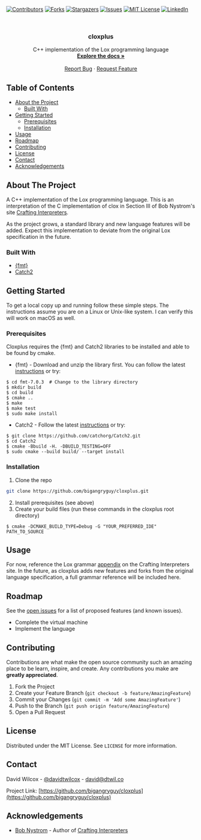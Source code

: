 <!-- PROJECT SHIELDS -->
<!--
*** I'm using markdown "reference style" links for readability.
*** Reference links are enclosed in brackets [ ] instead of parentheses ( ).
*** See the bottom of this document for the declaration of the reference variables
*** for contributors-url, forks-url, etc. This is an optional, concise syntax you may use.
*** https://www.markdownguide.org/basic-syntax/#reference-style-links
-->
[![Contributors][contributors-shield]][contributors-url]
[![Forks][forks-shield]][forks-url]
[![Stargazers][stars-shield]][stars-url]
[![Issues][issues-shield]][issues-url]
[![MIT License][license-shield]][license-url]
[![LinkedIn][linkedin-shield]][linkedin-url]

<!-- PROJECT LOGO -->
<br />
<p align="center">
    <h3 align="center">cloxplus</h3>
  <p align="center">
    C++ implementation of the Lox programming language
    <br />
    <a href="https://github.com/bigangryguy/cloxplus"><strong>Explore the docs »</strong></a>
    <br />
    <br />
    <a href="https://github.com/bigangryguy/cloxplus/issues">Report Bug</a>
    ·
    <a href="https://github.com/bigangryguy/cloxplus/issues">Request Feature</a>
  </p>
</p>

<!-- TABLE OF CONTENTS -->
## Table of Contents

* [About the Project](#about-the-project)
  * [Built With](#built-with)
* [Getting Started](#getting-started)
  * [Prerequisites](#prerequisites)
  * [Installation](#installation)
* [Usage](#usage)
* [Roadmap](#roadmap)
* [Contributing](#contributing)
* [License](#license)
* [Contact](#contact)
* [Acknowledgements](#acknowledgements)



<!-- ABOUT THE PROJECT -->
## About The Project
A C++ implementation of the Lox programming language. This is an interpretation of the C implementation 
of clox in Section III of Bob Nystrom's site [Crafting Interpreters](https://craftinginterpreters.com/).

As the project grows, a standard library and new language features will be added. Expect this 
implementation to deviate from the original Lox specification in the future.


### Built With

* [{fmt}](https://fmt.dev/latest/index.html)
* [Catch2](https://github.com/catchorg/Catch2)


<!-- GETTING STARTED -->
## Getting Started

To get a local copy up and running follow these simple steps. The instructions assume you are on a
Linux or Unix-like system. I can verify this will work on macOS as well.

### Prerequisites

Cloxplus requires the {fmt} and Catch2 libraries to be installed and able to be found by cmake.
* {fmt} - Download and unzip the library first. You can follow the latest [instructions](https://fmt.dev/latest/usage.html) or try:
```shell script
$ cd fmt-7.0.3  # Change to the library directory
$ mkdir build
$ cd build
$ cmake ..
$ make
$ make test
$ sudo make install
```
* Catch2 - Follow the latest [instructions](https://github.com/catchorg/Catch2/blob/master/docs/cmake-integration.md#installing-catch2-from-git-repository) or try:
```shell script
$ git clone https://github.com/catchorg/Catch2.git
$ cd Catch2
$ cmake -Bbuild -H. -DBUILD_TESTING=OFF
$ sudo cmake --build build/ --target install
```

### Installation

1. Clone the repo
```sh
git clone https://github.com/bigangryguy/cloxplus.git
```
2. Install prerequisites (see above)
3. Create your build files (run these commands in the cloxplus root directory)
```shell script
$ cmake -DCMAKE_BUILD_TYPE=Debug -G "YOUR_PREFERRED_IDE" PATH_TO_SOURCE
```



<!-- USAGE EXAMPLES -->
## Usage

For now, reference the Lox grammar [appendix](https://craftinginterpreters.com/appendix-i.html) on the 
Crafting Interpreters site. In the future, as cloxplus adds new features and forks from the original 
language specification, a full grammar reference will be included here.



<!-- ROADMAP -->
## Roadmap

See the [open issues](https://github.com/bigangryguy/cloxplus/issues) for a list of proposed features 
(and known issues).

* Complete the virtual machine
* Implement the language


<!-- CONTRIBUTING -->
## Contributing

Contributions are what make the open source community such an amazing place to be learn, inspire, and create. Any contributions you make are **greatly appreciated**.

1. Fork the Project
2. Create your Feature Branch (`git checkout -b feature/AmazingFeature`)
3. Commit your Changes (`git commit -m 'Add some AmazingFeature'`)
4. Push to the Branch (`git push origin feature/AmazingFeature`)
5. Open a Pull Request



<!-- LICENSE -->
## License

Distributed under the MIT License. See `LICENSE` for more information.



<!-- CONTACT -->
## Contact

David Wilcox - [@davidtwilcox](https://twitter.com/davidtwilcox) - david@dtwil.co

Project Link: [https://github.com/bigangryguy/cloxplus](https://github.com/bigangryguy/cloxplus)



<!-- ACKNOWLEDGEMENTS -->
## Acknowledgements

* [Bob Nystrom](https://twitter.com/munificentbob) - Author of [Crafting Interpreters](https://craftinginterpreters.com/)

<!-- MARKDOWN LINKS & IMAGES -->
<!-- https://www.markdownguide.org/basic-syntax/#reference-style-links -->
[contributors-shield]: https://img.shields.io/github/contributors/bigangryguy/repo.svg?style=flat-square
[contributors-url]: https://github.com/bigangryguy/repo/graphs/contributors
[forks-shield]: https://img.shields.io/github/forks/bigangryguy/repo.svg?style=flat-square
[forks-url]: https://github.com/bigangryguy/repo/network/members
[stars-shield]: https://img.shields.io/github/stars/bigangryguy/repo.svg?style=flat-square
[stars-url]: https://github.com/bigangryguy/repo/stargazers
[issues-shield]: https://img.shields.io/github/issues/bigangryguy/repo.svg?style=flat-square
[issues-url]: https://github.com/bigangryguy/repo/issues
[license-shield]: https://img.shields.io/github/license/bigangryguy/repo.svg?style=flat-square
[license-url]: https://github.com/bigangryguy/repo/blob/master/LICENSE.txt
[linkedin-shield]: https://img.shields.io/badge/-LinkedIn-black.svg?style=flat-square&logo=linkedin&colorB=555
[linkedin-url]: https://linkedin.com/in/davidtwilcox
[product-screenshot]: images/screenshot.png
